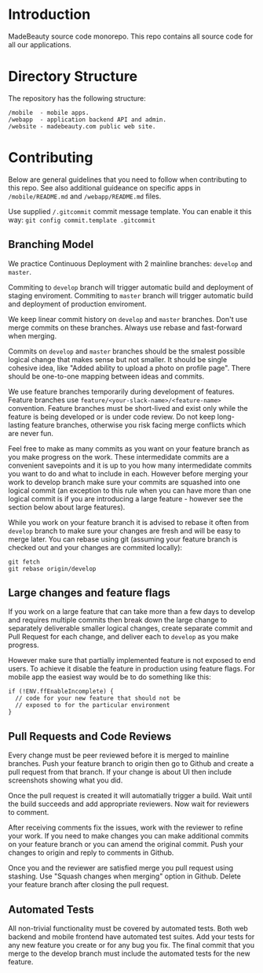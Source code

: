 # Introduction
MadeBeauty source code monorepo. This repo contains all source code for all our applications.

# Directory Structure

The repository has the following structure:
```
/mobile  - mobile apps.
/webapp  - application backend API and admin.
/website - madebeauty.com public web site.
```


# Contributing

Below are general guidelines that you need to follow
when contributing to this repo. See also additional guideance
on specific apps in `/mobile/README.md` and
`/webapp/README.md` files.

Use supplied `/.gitcommit` commit message template. You can enable
it this way:
`git config commit.template .gitcommit`

## Branching Model

We practice Continuous Deployment with 2 mainline branches:
`develop` and `master`.

Commiting to `develop` branch will trigger automatic build
and deployment of staging enviroment. Commiting to `master`
branch will trigger automatic build and deployment of
production enviroment.

We keep linear commit history on `develop` and `master` branches.
Don't use merge commits on these branches. Always use rebase and
fast-forward when merging.

Commits on `develop` and `master` branches should be the smalest
possible logical change that makes sense but not smaller. It should
be single cohesive idea, like "Added ability to upload a photo on
profile page". There should be one-to-one mapping between ideas
and commits.

We use feature branches temporarily during development
of features. Feature branches use
`feature/<your-slack-name>/<feature-name>` convention.
Feature branches must be short-lived and exist only while
the feature is being developed or is under code review.
Do not keep long-lasting feature branches, otherwise you
risk facing merge conflicts which are never fun.

Feel free to make as many commits as you want on your feature
branch as you make progress on the work. These intermedidate
commits are a convenient savepoints and it is up to you
how many intermedidate commits you want to do and what to
include in each. However before merging your work to develop
branch make sure your commits are squashed into one logical commit
(an exception to this rule when you can have more than one logical
commit is if you are introducing a large feature - however see
the section below about large features).

While you work on your feature branch it is advised to rebase it
often from `develop` branch to make sure your changes are fresh and
will be easy to merge later. You can rebase using git (assuming
your feature branch is checked out and your changes are commited
locally):

```
git fetch
git rebase origin/develop
```

## Large changes and feature flags

If you work on a large feature that can take more than a few
days to develop and requires multiple commits then break down
the large change to separately deliverable smaller logical changes,
create separate commit and Pull Request for each change,
and deliver each to `develop` as you make progress.

However make sure that partially implemented feature is not
exposed to end users. To achieve it disable the feature in production
using feature flags. For mobile app the easiest way would be
to do something like this:

```
if (!ENV.ffEnableIncomplete) {
  // code for your new feature that should not be
  // exposed to for the particular environment
}
```

## Pull Requests and Code Reviews

Every change must be peer reviewed before it is merged to mainline
branches. Push your feature branch to origin then go to Github
and create a pull request from that branch. If your change is
about UI then include screenshots showing what you did.

Once the pull request is created it will automatially trigger
a build. Wait until the build succeeds and add appropriate
reviewers. Now wait for reviewers to comment.

After receiving comments fix the issues, work with the reviewer
to refine your work. If you need to make changes you can make
additional commits on your feature branch or you can amend the
original commit. Push your changes to origin and reply to comments
in Github.

Once you and the reviewer are satisfied merge you pull request
using stashing. Use "Squash changes when merging" option in Github.
Delete your feature branch after closing the pull request.

## Automated Tests

All non-trivial functionality must be covered by automated tests.
Both web backend and mobile frontend have automated test suites.
Add your tests for any new feature you create or for any bug you fix.
The final commit that you merge to the develop branch must include
the automated tests for the new feature.

